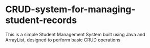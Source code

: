 # CRUD-system-for-managing-student-records
This is a simple Student Management System built using Java and ArrayList, designed to perform basic CRUD operations
